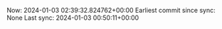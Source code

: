 Now: 2024-01-03 02:39:32.824762+00:00 Earliest commit since sync: None Last sync: 2024-01-03 00:50:11+00:00
